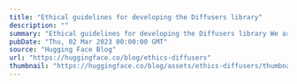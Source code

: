 ```yaml
---
title: "Ethical guidelines for developing the Diffusers library"
description: ""
summary: "Ethical guidelines for developing the Diffusers library We are on a journey to make our libraries mo..."
pubDate: "Thu, 02 Mar 2023 00:00:00 GMT"
source: "Hugging Face Blog"
url: "https://huggingface.co/blog/ethics-diffusers"
thumbnail: "https://huggingface.co/blog/assets/ethics-diffusers/thumbnail.png"
---
```


